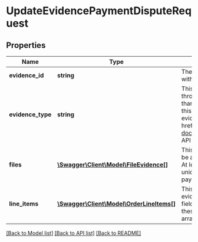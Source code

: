 # UpdateEvidencePaymentDisputeRequest

## Properties
Name | Type | Description | Notes
------------ | ------------- | ------------- | -------------
**evidence_id** | **string** | The unique identifier of the evidence set that is being updated with new evidence files. | [optional] 
**evidence_type** | **string** | This field is used to indicate the type of evidence being provided through one or more evidence files. All evidence files (if more than one) should be associated with the evidence type passed in this field. See the EvidenceTypeEnum type for the supported evidence types. For implementation help, refer to &lt;a href&#x3D;&#x27;https://developer.ebay.com/api-docs/sell/fulfillment/types/api:EvidenceTypeEnum&#x27;&gt;eBay API documentation&lt;/a&gt; | [optional] 
**files** | [**\Swagger\Client\Model\FileEvidence[]**](FileEvidence.md) | This array is used to specify one or more evidence files that will be added to the evidence set associated with a payment dispute. At least one evidence file must be specified in the files array. The unique identifier of an evidence file is returned in the response payload of the uploadEvidence method. | [optional] 
**line_items** | [**\Swagger\Client\Model\OrderLineItems[]**](OrderLineItems.md) | This required array identifies the order line item(s) for which the evidence file(s) will be applicable. Both the itemId and lineItemID fields are needed to identify each order line item, and both of these values are returned under the evidenceRequests.lineItems array in the getPaymentDispute response. | [optional] 

[[Back to Model list]](../../README.md#documentation-for-models) [[Back to API list]](../../README.md#documentation-for-api-endpoints) [[Back to README]](../../README.md)

